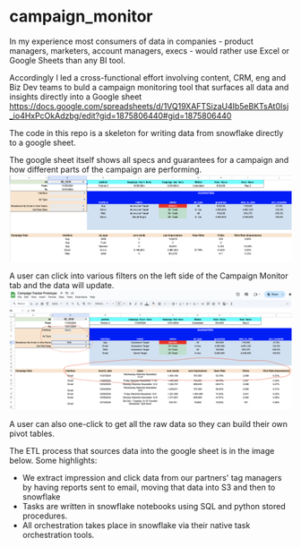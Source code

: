 # campaign_monitor

In my experience most consumers of data in companies - product managers, marketers, account managers, execs -  would rather use Excel or Google Sheets than any BI tool. 

Accordingly I led a cross-functional effort involving content, CRM, eng and Biz Dev teams to buld a campaign monitoring tool that surfaces all data and insights directly into a Google sheet
https://docs.google.com/spreadsheets/d/1VQ19XAFTSizaU4lb5eBKTsAt0Isj_io4HxPcOkAdzbg/edit?gid=1875806440#gid=1875806440

The code in this repo is a skeleton for writing data from snowflake directly to a google sheet.

The google sheet itself shows all specs and guarantees for a campaign and how different parts of the campaign are performing. 
![My Image](campaign_monitor_ss1.png)


A user can click into various filters on the left side of the Campaign Monitor tab and the data will update. 
![My Image](campaign_monitor_ss2.png)

A user can also one-click to get all the raw data so they can build their own pivot tables.

The ETL process that sources data into the google sheet is in the image below. Some highlights:
- We extract impression and click data from our partners' tag managers by having reports sent to email, moving that data into S3 and then to snowflake
- Tasks are written in snowflake notebooks using SQL and python stored procedures.
- All orchestration takes place in snowflake via their native task orchestration tools. 


